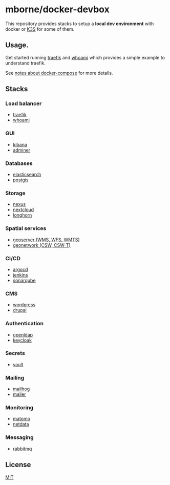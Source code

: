 # mborne/docker-devbox

This repository provides stacks to setup a **local dev environment** with docker or [K3S](https://k3s.io/) for some of them.

## Usage.

Get started running [traefik](traefik/README.md) and [whoami](whoami/README.md) which provides a simple example to understand traefik.

See [notes about docker-compose](docs/docker-compose.md) for more details.

## Stacks

### Load balancer

* [traefik](traefik/README.md)
* [whoami](whoami/README.md)

### GUI

* [kibana](kibana/README.md)
* [adminer](adminer/README.md)

### Databases

* [elasticsearch](elasticsearch/README.md)
* [postgis](postgis/README.md)

### Storage

* [nexus](nexus/README.md)
* [nextcloud](nextcloud/README.md)
* [longhorn](longhorn/README.md)

### Spatial services

* [geoserver (WMS, WFS, WMTS)](geoserver/README.md) 
* [geonetwork (CSW, CSW-T)](geonetwork/README.md) 

### CI/CD

* [argocd](argocd/README.md)
* [jenkins](jenkins/README.md)
* [sonarqube](sonarqube/README.md)

### CMS

* [wordpress](wordpress/README.md)
* [drupal](drupal/README.md)

### Authentication

* [openldap](openldap/README.md)
* [keycloak](keycloak/README.md)

### Secrets

* [vault](vault/README.md)

### Mailing

* [mailhog](mailhog/README.md)
* [mailer](mailer/README.md)

### Monitoring

* [matomo](matomo/README.md)
* [netdata](netdata/README.md)

### Messaging

* [rabbitmq](rabbitmq/README.md)

## License

[MIT](LICENSE)
